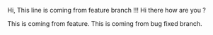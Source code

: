 Hi, This line is coming from feature branch !!!
Hi there how are you ?

This is coming from feature.
This is coming from bug fixed branch.